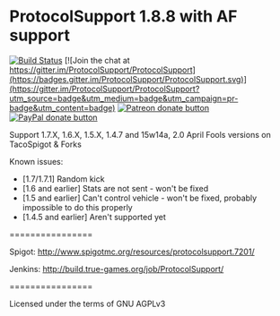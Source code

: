 ProtocolSupport 1.8.8 with AF support
===============

[![Build Status](http://build.true-games.org/buildStatus/icon?job=ProtocolSupport)](http://build.true-games.org/job/ProtocolSupport/)
[![Join the chat at https://gitter.im/ProtocolSupport/ProtocolSupport](https://badges.gitter.im/ProtocolSupport/ProtocolSupport.svg)](https://gitter.im/ProtocolSupport/ProtocolSupport?utm_source=badge&utm_medium=badge&utm_campaign=pr-badge&utm_content=badge)
<span class="badge-patreon"><a href="http://patreon.com/shevchik" title="Donate to this project using Patreon"><img src="https://img.shields.io/badge/patreon-donate-yellow.svg" alt="Patreon donate button" /></a></span>
<span class="badge-paypal"><a href="https://www.paypal.com/cgi-bin/webscr?return=&business=true-games.org%40yandex.ru&bn=PP-DonationsBF%3Abtn_donateCC_LG.gif%3ANonHosted&cmd=_donations&rm=1&no_shipping=1&currency_code=USD" title="Donate to this project using Paypal"><img src="https://img.shields.io/badge/paypal-donate-yellow.svg" alt="PayPal donate button" /></a></span>

Support 1.7.X, 1.6.X, 1.5.X, 1.4.7 and 15w14a, 2.0 April Fools versions on TacoSpigot & Forks

Known issues:
* [1.7/1.7.1] Random kick
* [1.6 and earlier] Stats are not sent - won't be fixed
* [1.5 and earlier] Can't control vehicle - won't be fixed, probably impossible to do this properly
* [1.4.5 and earlier] Aren't supported yet

================

Spigot: http://www.spigotmc.org/resources/protocolsupport.7201/

Jenkins: http://build.true-games.org/job/ProtocolSupport/

================

Licensed under the terms of GNU AGPLv3
